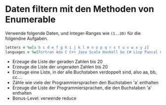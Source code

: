 # Daten filtern mit den Methoden von Enumerable

Verwende folgende Daten, und Integer-Ranges wie ``(1..20)`` für die folgendne Aufgaben.

``` ruby
letters = %w[a b c d e f g h i j k l m n o p q r s t u v w x y z]
languages = %w[Fortran Ada C C++ Java Scala Haskell Go C# Lisp Pascal Clojure Erlang PHP Python Ruby JRuby Perl]
```

* Erzeuge die Liste der geraden Zahlen bis 20
* Erzeuge die Liste der ungeraden Zahlen bis 20
* Erzeuge eine Liste, in der alle Buchstaben verdoppelt sind, also aa, bb, cc....
* Zähle wie viele der Programmiersprachen den Buchstaben 'a' enthalten
* Erzeuge die Liste der Programmiersprachen, die den Buchstaben 'a' enthalten
* Bonus-Level: verwende reduce